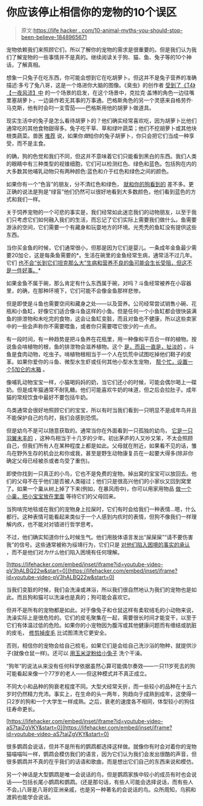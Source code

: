 # 你应该停止相信你的宠物的10个误区

> 原文:[https://life hacker . com/10-animal-myths-you-should-stop-been-believe-1848965671](https://lifehacker.com/10-animal-myths-you-should-stop-believing-already-1848965671)

宠物依赖我们来照顾它们，所以了解你的宠物的需求是很重要的。但是我们认为我们了解宠物的一些事情并不是真的。继续阅读关于狗、猫、鱼、兔子等的10个神话，了解真相。

想象一只兔子在吃东西，你可能会想到它在吃胡萝卜。但这并不是兔子营养的准确描述:多亏了兔八哥，这是一个烙进你大脑的图像。《臭虫》的创作者 [受到了《T4》【一夜风流】中](https://theuijunkie.com/why-bugs-bunny-eats-carrots/) 的一个场景的启发，在这个场景中，克拉克·盖博的角色一边往嘴里塞胡萝卜，一边装作若无其事的万事通。巴格斯角色的另一个灵感来自格劳乔·马克斯，他有时会叼一支雪茄——巴格斯用他的胡萝卜做道具。

现实生活中的兔子是怎么看待胡萝卜的？他们确实经常喜欢吃，因为胡萝卜比他们通常吃的其他食物甜得多。兔子吃干草、草和绿叶蔬菜；他们不挖胡萝卜或其他块根类蔬菜。兽医 [推荐](https://www.vets-now.com/2018/06/what-can-rabbits-not-eat/) 说，如果你*做*给你的兔子胡萝卜，你只会把它们当成一种享受，而不是主食。

的确，狗的色觉和我们不同，但这并不意味着它们只能看到黑白的东西。我们人类的眼睛中有三种类型的视锥细胞，它们可以检测红色、绿色和蓝色。包括狗在内的大多数其他哺乳动物只有两种颜色:蓝色和介于红色和绿色之间的颜色。

如果你有一个“色盲”的朋友，分不清红色和绿色， [就和你的狗看到的](https://www.color-blindness.com/2007/02/27/can-dogs-see-colors) 差不多。更正确的说法是狗是“绿盲”他们仍然可以很好地看到大多数颜色，他们看到蓝色的方式和我们一样。

关于饲养宠物的一个可悲的事实是，我们经常如此迷恋我们的动物朋友，以至于我们只考虑它们如何融入我们的生活，而忘记了它们实际上需要我们做什么。鱼需要游泳的空间，它们需要一个有藏身和玩耍地方的环境。光秃秃的鱼缸没有提供这些东西。

当你买金鱼的时候，它们通常很小，但那是因为它们是婴儿。一条成年金鱼最少需要20加仑，这是每条鱼需要的*。生活在碗里的金鱼经常生病，通常活不过几年。它们 [也不会“长到它们坦克那么大”生病和营养不良的鱼可能会生长受阻，但这不是一件好事。](https://lifehacker.com/how-to-keep-a-small-aquarium-without-being-cruel-to-the-1847752436)*

如果金鱼不属于碗，那么肯定有什么东西属于碗，对吗？斗鱼经常被养在小容器里，的确，在那种环境下，它们可能不会像金鱼那样悲惨。

但是即使是斗鱼也需要空间和藏身之处——以及营养。公司经常尝试销售小碗、花瓶和小鱼缸，好像它们适合像斗鱼这样的小鱼。但是任何一个小鱼缸都会很快装满鱼的排泄物和未吃完的食物，这会让鱼缸变脏，而且对鱼也不健康，所以这些卖家中的一些会声称你不需要喂鱼，或者你只需要喂它很少的一点点。

有一段时间，有一种趋势是把斗鱼养在花瓶里，用一种像和平百合一样的植物。按说鱼会啃植物的根，鱼的排泄物会滋养植物。这个 [是，而且一直是，扯淡的](https://www.aquariadise.com/why-betta-bowls-are-bad/) 。斗鱼是食肉动物，吃虫子。啃植物根相当于一个人在饥荒中试图吃掉他们鞋子的皮革。如果你爱你的斗鱼、微型水生虾或任何其他小型水生宠物， [帮个忙，设置一个5加仑的水箱](https://lifehacker.com/how-to-keep-a-small-aquarium-without-being-cruel-to-the-1847752436) 。

像哺乳动物宝宝一样，小猫喝妈妈的奶，当它们还小的时候，可能会偶尔喝上一碟奶。但是成年猫通常不耐乳糖。他们可能喜欢牛奶的味道，但之后会拉肚子。成年猫的常规饮食中最好不要包括牛奶。

鸟类通常会很好地照顾它们的宝宝，所以有时当我们看到一只明显不是成年鸟并且不能保护自己的鸟时，我们会感到恐慌。

但是幼鸟不是可以随意获取的。通常当你在外面看到一只孤独的幼鸟， [它是一只羽翼未丰的](https://lifehacker.com/fledgling-birds-dont-need-to-be-rescued-1847517710) ，这种鸟相当于十几岁的少年。初出茅庐的人又吵又笨，不太会照顾自己，但我们所有人在某种程度上都是如此。父母就在附近，如果看不见的话，雏鸟在野外生存的机会比和你或我，甚至是野生动物康复员在一起要大得多(除非你确定父母已经被杀或者鸟受了重伤)。

即使你找到一只真正的小鸟，它也不是免费的宠物。掉出窝的宝宝可以放回去。他们的父母不在乎他们是否被人类碰过；他们只是很高兴他们的小家伙又回到窝里了。如果一个巢从树上掉了下来(例如，在暴风雨中)，你可以用家用物品 [做一个小巢，把小宝宝放在里面](https://lifehacker.com/what-to-do-if-you-find-a-baby-bird-1843547313) 等待它们的父母回来。

当狗啃完地毯或在我们的宠物身上拉屎时，它们有时会给我们一种表情...嗯，什么都行。这种表情可能看起来类似于一个人感到内疚时的表情，但狗不像我们一样理解内疚，也不能对对错进行哲学思考。

不过，他们确实知道你什么时候生气。他们用肢体语言发出“屎屎屎”“请不要伤害我”的信号。这些通常被称为绥靖行为，它们只是 [对他们陷入困境的事实的承认](https://vcahospitals.com/know-your-pet/guilty-or-innocent-do-pets-know-they-have-done-something-wrong-when-they-act-guilty) ，而不是他们对*为什么*他们陷入困境有任何理解。

 [https://lifehacker.com/embed/inset/iframe?id=youtube-video-pV3hALBQ22w&start=0](https://lifehacker.com/embed/inset/iframe?id=youtube-video-pV3hALBQ22w&start=0) 

当我们变脏的时候，我们会洗澡或淋浴，所以我们很自然地认为我们的宠物也是如此。而且狗和猫可以洗澡也是真的；狗可能会喜欢它。

但并不是所有的宠物都是如此。对于像兔子和仓鼠这样有柔软绒毛的小动物来说，洗澡实际上是很危险的。它们的皮毛聚集在一起，需要很长时间才能变干，以至于它们有体温过低的危险。如果你的小宠物因为腹泻或其他健康问题而有缠结或肮脏的皮毛， [修剪掉皮毛](https://rabbitwelfare.co.uk/rabbit-health/medical/bathing-bunnies/) 比试图清洗它更安全。

否则，相信你的宠物会给自己梳毛，如果它们是会给自己洗沙浴的物种，就提供沙子(就像仓鼠一样)。还可以 [用玉米淀粉给小兔子](https://www.rabbitcaretips.com/is-it-safe-to-bathe-a-rabbit/) 洗个干澡。

“狗年”的说法从来没有任何科学依据虽然心算可能偶尔奏效——一只11岁死去的狗可能看起来像一个77岁的老人——但这种模式并不真正成立。

不同大小和品种的狗衰老程度不同。大型犬经常夭折，而一些较小的品种在十五六岁时仍然精力充沛。事实上，在生命的头一两年，狗趋向于成熟到成年，这使得一只2岁的狗和一个大学生一样成熟。之后，衰老的速度各不相同，体型较小的狗往往寿命更长。

 [https://lifehacker.com/embed/inset/iframe?id=youtube-video-aS7taiZgVKY&start=0](https://lifehacker.com/embed/inset/iframe?id=youtube-video-aS7taiZgVKY&start=0) 

很多鹦鹉会说话，但并不是所有的鹦鹉都选择这样做。就像你有时会对着你的宠物猫喵喵叫一样，鹦鹉会模仿我们的语言，因为它们认为我们会发出很酷的声音，但很多鹦鹉并不真的在乎我们的话语和歌曲，而是想出它们自己的东西来说和模仿。

另一个神话是大型鹦鹉是唯一会说话的鸟，但是鹦鹉家族中较小的成员有时也会说话——包括长尾小鹦鹉和鹦鹉。(还是那句话，有些人可能会选择说话，而有些人不会。)八哥是八哥的亚洲亲戚，也是另一种著名的会说话的鸟。众所周知，乌鸦和渡鸦也能学会说话。